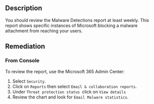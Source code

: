 ## Description

You should review the Malware Detections report at least weekly. This report shows specific instances of Microsoft blocking a malware attachment from reaching your users.

## Remediation

### From Console

To review the report, use the Microsoft 365 Admin Center:

1. Select `Security`.
2. Click on `Reports` then select `Email & collaboration reports`.
3. Under `Threat protection status `click on `View details`
4. Review the chart and look for `Email Malware statistics`.
